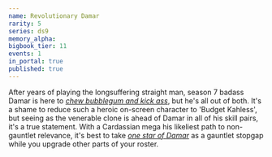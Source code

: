 ```yaml
---
name: Revolutionary Damar
rarity: 5
series: ds9
memory_alpha:
bigbook_tier: 11
events: 1
in_portal: true
published: true
---
```


After years of playing the longsuffering straight man, season 7 badass Damar is here to [_chew bubblegum and kick ass_](https://www.youtube.com/watch?v=1d8etj8ALVA), but he's all out of both. It's a shame to reduce such a heroic on-screen character to 'Budget Kahless', but seeing as the venerable clone is ahead of Damar in all of his skill pairs, it's a true statement. With a Cardassian mega his likeliest path to non-gauntlet relevance, it's best to take [_one star of Damar_](https://www.youtube.com/watch?v=F2775zMN_bo) as a gauntlet stopgap while you upgrade other parts of your roster. 

